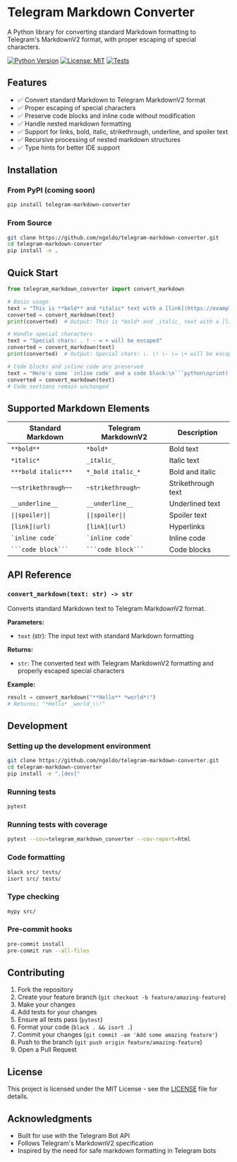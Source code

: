 # Telegram Markdown Converter

A Python library for converting standard Markdown formatting to Telegram's MarkdownV2 format, with proper escaping of special characters.

[![Python Version](https://img.shields.io/badge/python-3.9%2B-blue.svg)](https://www.python.org/downloads/)
[![License: MIT](https://img.shields.io/badge/License-MIT-yellow.svg)](https://opensource.org/licenses/MIT)
[![Tests](https://github.com/ngoldo/telegram-markdown-converter/workflows/Tests/badge.svg)](https://github.com/ngoldo/telegram-markdown-converter/actions)

## Features

- ✅ Convert standard Markdown to Telegram MarkdownV2 format
- ✅ Proper escaping of special characters
- ✅ Preserve code blocks and inline code without modification
- ✅ Handle nested markdown formatting
- ✅ Support for links, bold, italic, strikethrough, underline, and spoiler text
- ✅ Recursive processing of nested markdown structures
- ✅ Type hints for better IDE support

## Installation

### From PyPI (coming soon)

```bash
pip install telegram-markdown-converter
```

### From Source

```bash
git clone https://github.com/ngoldo/telegram-markdown-converter.git
cd telegram-markdown-converter
pip install -e .
```

## Quick Start

```python
from telegram_markdown_converter import convert_markdown

# Basic usage
text = "This is **bold** and *italic* text with a [link](https://example.com)"
converted = convert_markdown(text)
print(converted)  # Output: This is *bold* and _italic_ text with a [link](https://example.com)

# Handle special characters
text = "Special chars: . ! - = + will be escaped"
converted = convert_markdown(text)
print(converted)  # Output: Special chars: \. \! \- \= \+ will be escaped

# Code blocks and inline code are preserved
text = "Here's some `inline code` and a code block:\n```python\nprint('hello')\n```"
converted = convert_markdown(text)
# Code sections remain unchanged
```

## Supported Markdown Elements

| Standard Markdown          | Telegram MarkdownV2        | Description        |
| -------------------------- | -------------------------- | ------------------ |
| `**bold**`                 | `*bold*`                   | Bold text          |
| `*italic*`                 | `_italic_`                 | Italic text        |
| `***bold italic***`        | `*_bold italic_*`          | Bold and italic    |
| `~~strikethrough~~`        | `~strikethrough~`          | Strikethrough text |
| `__underline__`            | `__underline__`            | Underlined text    |
| `\|\|spoiler\|\|`          | `\|\|spoiler\|\|`          | Spoiler text       |
| `[link](url)`              | `[link](url)`              | Hyperlinks         |
| `` `inline code` ``        | `` `inline code` ``        | Inline code        |
| ```` ```code block``` ```` | ```` ```code block``` ```` | Code blocks        |

## API Reference

### `convert_markdown(text: str) -> str`

Converts standard Markdown text to Telegram MarkdownV2 format.

**Parameters:**
- `text` (str): The input text with standard Markdown formatting

**Returns:**
- `str`: The converted text with Telegram MarkdownV2 formatting and properly escaped special characters

**Example:**
```python
result = convert_markdown("**Hello** *world*!")
# Returns: "*Hello* _world_\\!"
```

## Development

### Setting up the development environment

```bash
git clone https://github.com/ngoldo/telegram-markdown-converter.git
cd telegram-markdown-converter
pip install -e ".[dev]"
```

### Running tests

```bash
pytest
```

### Running tests with coverage

```bash
pytest --cov=telegram_markdown_converter --cov-report=html
```

### Code formatting

```bash
black src/ tests/
isort src/ tests/
```

### Type checking

```bash
mypy src/
```

### Pre-commit hooks

```bash
pre-commit install
pre-commit run --all-files
```

## Contributing

1. Fork the repository
2. Create your feature branch (`git checkout -b feature/amazing-feature`)
3. Make your changes
4. Add tests for your changes
5. Ensure all tests pass (`pytest`)
6. Format your code (`black . && isort .`)
7. Commit your changes (`git commit -am 'Add some amazing feature'`)
8. Push to the branch (`git push origin feature/amazing-feature`)
9. Open a Pull Request

## License

This project is licensed under the MIT License - see the [LICENSE](LICENSE) file for details.

## Acknowledgments

- Built for use with the Telegram Bot API
- Follows Telegram's MarkdownV2 specification
- Inspired by the need for safe markdown formatting in Telegram bots
